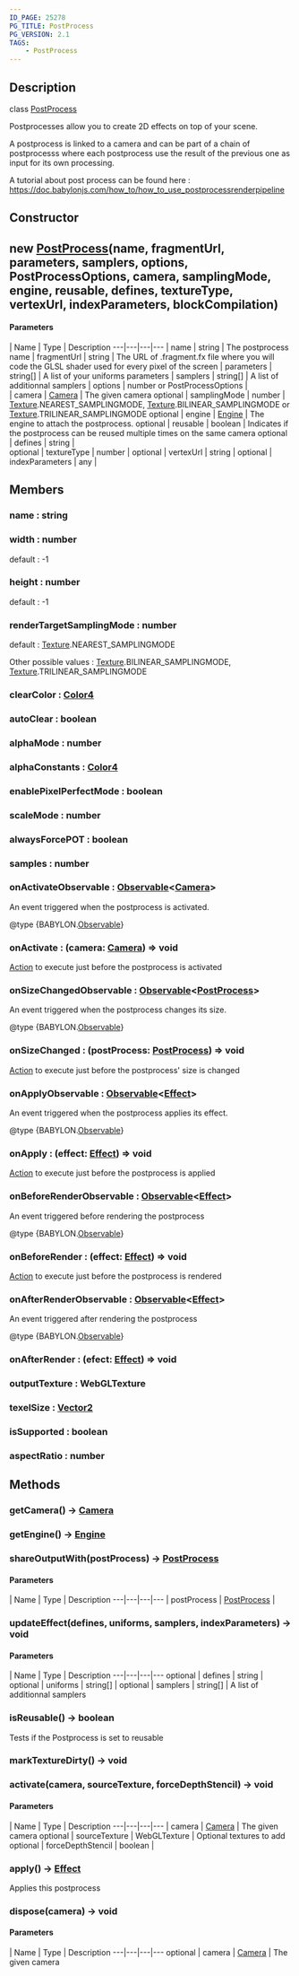 ```yaml
---
ID_PAGE: 25278
PG_TITLE: PostProcess
PG_VERSION: 2.1
TAGS:
    - PostProcess
---
```

## Description

class [PostProcess](/classes/3.0/PostProcess)

Postprocesses allow you to create 2D effects on top of your scene.

A postprocess is linked to a camera and can be part of a chain of postprocesss where each postprocess use the result of the previous one as input for its own processing.

A tutorial about post process can be found here : https://doc.babylonjs.com/how_to/how_to_use_postprocessrenderpipeline

## Constructor

## new [PostProcess](/classes/3.0/PostProcess)(name, fragmentUrl, parameters, samplers, options, PostProcessOptions, camera, samplingMode, engine, reusable, defines, textureType, vertexUrl, indexParameters, blockCompilation)



#### Parameters
 | Name | Type | Description
---|---|---|---
 | name | string |      The postprocess name
 | fragmentUrl | string |      The URL of .fragment.fx file where you will code the GLSL shader used for every pixel of the screen
 | parameters | string[] |      A list of your uniforms parameters
 | samplers | string[] |      A list of additionnal samplers
 | options | number or PostProcessOptions |   
 | camera | [Camera](/classes/3.0/Camera) |      The given camera
optional | samplingMode | number |      [Texture](/classes/3.0/Texture).NEAREST_SAMPLINGMODE, [Texture](/classes/3.0/Texture).BILINEAR_SAMPLINGMODE or [Texture](/classes/3.0/Texture).TRILINEAR_SAMPLINGMODE
optional | engine | [Engine](/classes/3.0/Engine) |      The engine to attach the postprocess.
optional | reusable | boolean |      Indicates if the postprocess can be reused multiple times on the same camera
optional | defines | string |      
optional | textureType | number | 
optional | vertexUrl | string | 
optional | indexParameters | any | 
## Members

### name : string



### width : number

default : -1

### height : number

default : -1

### renderTargetSamplingMode : number

default : [Texture](/classes/3.0/Texture).NEAREST_SAMPLINGMODE

Other possible values : [Texture](/classes/3.0/Texture).BILINEAR_SAMPLINGMODE, [Texture](/classes/3.0/Texture).TRILINEAR_SAMPLINGMODE

### clearColor : [Color4](/classes/3.0/Color4)



### autoClear : boolean



### alphaMode : number



### alphaConstants : [Color4](/classes/3.0/Color4)



### enablePixelPerfectMode : boolean



### scaleMode : number



### alwaysForcePOT : boolean



### samples : number



### onActivateObservable : [Observable](/classes/3.0/Observable)&lt;[Camera](/classes/3.0/Camera)&gt;

An event triggered when the postprocess is activated.

@type {BABYLON.[Observable](/classes/3.0/Observable)}

### onActivate : (camera: [Camera](/classes/3.0/Camera)) =&gt; void

[Action](/classes/3.0/Action) to execute just before the postprocess is activated

### onSizeChangedObservable : [Observable](/classes/3.0/Observable)&lt;[PostProcess](/classes/3.0/PostProcess)&gt;

An event triggered when the postprocess changes its size.

@type {BABYLON.[Observable](/classes/3.0/Observable)}

### onSizeChanged : (postProcess: [PostProcess](/classes/3.0/PostProcess)) =&gt; void

[Action](/classes/3.0/Action) to execute just before the postprocess' size is changed

### onApplyObservable : [Observable](/classes/3.0/Observable)&lt;[Effect](/classes/3.0/Effect)&gt;

An event triggered when the postprocess applies its effect.

@type {BABYLON.[Observable](/classes/3.0/Observable)}

### onApply : (effect: [Effect](/classes/3.0/Effect)) =&gt; void

[Action](/classes/3.0/Action) to execute just before the postprocess is applied

### onBeforeRenderObservable : [Observable](/classes/3.0/Observable)&lt;[Effect](/classes/3.0/Effect)&gt;

An event triggered before rendering the postprocess

@type {BABYLON.[Observable](/classes/3.0/Observable)}

### onBeforeRender : (effect: [Effect](/classes/3.0/Effect)) =&gt; void

[Action](/classes/3.0/Action) to execute just before the postprocess is rendered

### onAfterRenderObservable : [Observable](/classes/3.0/Observable)&lt;[Effect](/classes/3.0/Effect)&gt;

An event triggered after rendering the postprocess

@type {BABYLON.[Observable](/classes/3.0/Observable)}

### onAfterRender : (efect: [Effect](/classes/3.0/Effect)) =&gt; void



### outputTexture : WebGLTexture



### texelSize : [Vector2](/classes/3.0/Vector2)



### isSupported : boolean



### aspectRatio : number



## Methods

### getCamera() &rarr; [Camera](/classes/3.0/Camera)


### getEngine() &rarr; [Engine](/classes/3.0/Engine)


### shareOutputWith(postProcess) &rarr; [PostProcess](/classes/3.0/PostProcess)



#### Parameters
 | Name | Type | Description
---|---|---|---
 | postProcess | [PostProcess](/classes/3.0/PostProcess) | 

### updateEffect(defines, uniforms, samplers, indexParameters) &rarr; void



#### Parameters
 | Name | Type | Description
---|---|---|---
optional | defines | string |      
optional | uniforms | string[] | 
optional | samplers | string[] |      A list of additionnal samplers
### isReusable() &rarr; boolean

Tests if the Postprocess is set to reusable
### markTextureDirty() &rarr; void


### activate(camera, sourceTexture, forceDepthStencil) &rarr; void



#### Parameters
 | Name | Type | Description
---|---|---|---
 | camera | [Camera](/classes/3.0/Camera) |      The given camera
optional | sourceTexture | WebGLTexture |      Optional textures to add
optional | forceDepthStencil | boolean | 
### apply() &rarr; [Effect](/classes/3.0/Effect)

Applies this postprocess
### dispose(camera) &rarr; void



#### Parameters
 | Name | Type | Description
---|---|---|---
optional | camera | [Camera](/classes/3.0/Camera) |      The given camera

